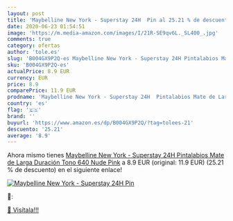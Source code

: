 ```yaml
---
layout: post
title: 'Maybelline New York - Superstay 24H  Pin al 25.21 % de descuento'
date: 2020-06-23 01:54:51
image: 'https://m.media-amazon.com/images/I/21R-SE9qv6L._SL400_.jpg'
comments: true
category: ofertas
author: 'tole.es'
slug: 'B004GX9P2Q-es Maybelline New York - Superstay 24H Pintalabios Mate de...'
sku: 'B004GX9P2Q-es'
actualPrice: 8.9 EUR
currency: EUR
price: 8.9
comparePrice: 11.9 EUR
prodname: 'Maybelline New York - Superstay 24H  Pintalabios Mate de Larga Duración  Tono 640 Nude Pink'
country: 'es'
flag: '🇪🇸'
brand: ''
buyurl: 'https://www.amazon.es/dp/B004GX9P2Q/?tag=tolees-21'
descuento: '25.21'
average: '8.9'
---
```


Ahora mismo tienes [Maybelline New York - Superstay 24H  Pintalabios Mate de Larga Duración  Tono 640 Nude Pink](https://www.amazon.es/dp/B004GX9P2Q/?tag=tolees-21) a 8.9 EUR (original: 11.9 EUR) (25.21 %  de descuento) en el siguiente enlace!

[![Maybelline New York - Superstay 24H  Pin](https://m.media-amazon.com/images/I/21R-SE9qv6L._SL400_.jpg)](https://www.amazon.es/dp/B004GX9P2Q/?tag=tolees-21)

🔎:


[🛒 Visítala!!!](https://www.amazon.es/dp/B004GX9P2Q/?tag=tolees-21)
